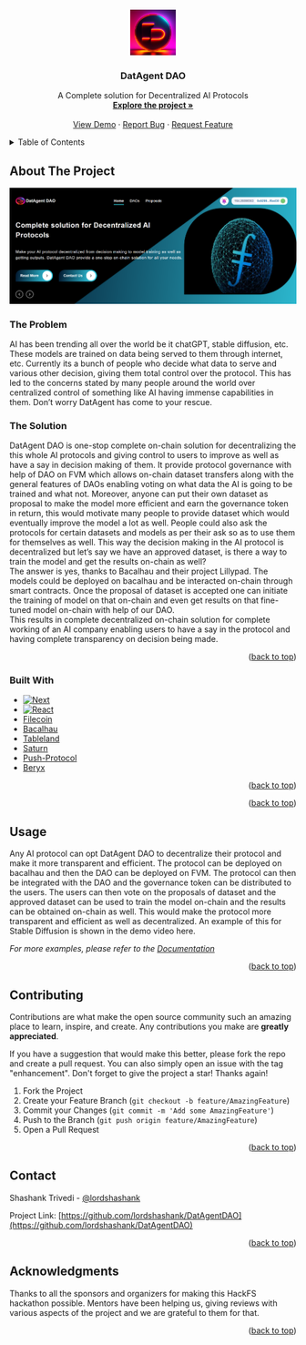 <!-- Improved compatibility of back to top link: See: https://github.com/othneildrew/Best-README-Template/pull/73 -->

<a name="readme-top"></a>

<!--
*** Thanks for checking out the Best-README-Template. If you have a suggestion
*** that would make this better, please fork the repo and create a pull request
*** or simply open an issue with the tag "enhancement".
*** Don't forget to give the project a star!
*** Thanks again! Now go create something AMAZING! :D
-->

<!-- PROJECT SHIELDS -->
<!--
*** I'm using markdown "reference style" links for readability.
*** Reference links are enclosed in brackets [ ] instead of parentheses ( ).
*** See the bottom of this document for the declaration of the reference variables
*** for contributors-url, forks-url, etc. This is an optional, concise syntax you may use.
*** https://www.markdownguide.org/basic-syntax/#reference-style-links
-->

<!-- [![Contributors][contributors-shield]][contributors-url]
[![Forks][forks-shield]][forks-url]
[![Stargazers][stars-shield]][stars-url]
[![Issues][issues-shield]][issues-url]
[![MIT License][license-shield]][license-url]
[![LinkedIn][linkedin-shield]][linkedin-url] -->

<!-- PROJECT LOGO -->
<br />
<div align="center">
  <a href="https://github.com/lordshashank/DatAgentDAO">
    <img src="./frontend/public/logo_datagentdao.jpg" alt="Logo" width="80" height="80">
  </a>

<h3 align="center">DatAgent DAO</h3>

  <p align="center">
    A Complete solution for Decentralized AI Protocols
    <br />
    <a href="https://www.ethglobal.com/showcase/datagent-dao-gkd66"><strong>Explore the project »</strong></a>
    <br />
    <br />
    <a href="https://stream.mux.com/TkKJh7xgvzPgLx1tfgzipsY3atYqp5JaUIoxUR00qoVs/high.mp4">View Demo</a>
    ·
    <a href="https://github.com/lordshashank/DatAgentDAO/issues">Report Bug</a>
    ·
    <a href="https://github.com/lordshashank/DatAgentDAO/issues">Request Feature</a>
  </p>
</div>

<!-- TABLE OF CONTENTS -->
<details>
  <summary>Table of Contents</summary>
  <ol>
    <li>
      <a href="#about-the-project">About The Project</a>
      <ul>
        <li><a href="#built-with">Built With</a></li>
      </ul>
    </li>
    <li>
      <a href="#getting-started">Getting Started</a>
      <ul>
        <li><a href="#prerequisites">Prerequisites</a></li>
        <li><a href="#installation">Installation</a></li>
      </ul>
    </li>
    <li><a href="#usage">Usage</a></li>
    <li><a href="#roadmap">Roadmap</a></li>
    <li><a href="#contributing">Contributing</a></li>
    <li><a href="#license">License</a></li>
    <li><a href="#contact">Contact</a></li>
    <li><a href="#acknowledgments">Acknowledgments</a></li>
  </ol>
</details>

<!-- ABOUT THE PROJECT -->

## About The Project

[![Product Name Screen Shot][product-screenshot]](https://www.ethglobal.com/showcase/datagent-dao-gkd66)

### The Problem

AI has been trending all over the world be it chatGPT, stable diffusion, etc. These models are trained on data being served to them through internet, etc. Currently its a bunch of people who decide what data to serve and various other decision, giving them total control over the protocol. This has led to the concerns stated by many people around the world over centralized control of something like AI having immense capabilities in them. Don’t worry DatAgent has come to your rescue.<br/>

### The Solution

DatAgent DAO is one-stop complete on-chain solution for decentralizing the this whole AI protocols and giving control to users to improve as well as have a say in decision making of them. It provide protocol governance with help of DAO on FVM which allows on-chain dataset transfers along with the general features of DAOs enabling voting on what data the AI is going to be trained and what not. Moreover, anyone can put their own dataset as proposal to make the model more efficient and earn the governance token in return, this would motivate many people to provide dataset which would eventually improve the model a lot as well. People could also ask the protocols for certain datasets and models as per their ask so as to use them for themselves as well. This way the decision making in the AI protocol is decentralized but let’s say we have an approved dataset, is there a way to train the model and get the results on-chain as well?<br/>
The answer is yes, thanks to Bacalhau and their project Lillypad. The models could be deployed on bacalhau and be interacted on-chain through smart contracts. Once the proposal of dataset is accepted one can initiate the training of model on that on-chain and even get results on that fine-tuned model on-chain with help of our DAO.<br/>
This results in complete decentralized on-chain solution for complete working of an AI company enabling users to have a say in the protocol and having complete transparency on decision being made.

<p align="right">(<a href="#readme-top">back to top</a>)</p>

### Built With

- [![Next][next.js]][next-url]
- [![React][react.js]][react-url]
- [Filecoin]
- [Bacalhau]
- [Tableland]
- [Saturn]
- [Push-Protocol]
- [Beryx]
<p align="right">(<a href="#readme-top">back to top</a>)</p>

<p align="right">(<a href="#readme-top">back to top</a>)</p>

<!-- USAGE EXAMPLES -->

## Usage

Any AI protocol can opt DatAgent DAO to decentralize their protocol and make it more transparent and efficient. The protocol can be deployed on bacalhau and then the DAO can be deployed on FVM. The protocol can then be integrated with the DAO and the governance token can be distributed to the users. The users can then vote on the proposals of dataset and the approved dataset can be used to train the model on-chain and the results can be obtained on-chain as well. This would make the protocol more transparent and efficient as well as decentralized.
An example of this for Stable Diffusion is shown in the demo video here.

_For more examples, please refer to the [Documentation](https://example.com)_

<p align="right">(<a href="#readme-top">back to top</a>)</p>

<!-- CONTRIBUTING -->

## Contributing

Contributions are what make the open source community such an amazing place to learn, inspire, and create. Any contributions you make are **greatly appreciated**.

If you have a suggestion that would make this better, please fork the repo and create a pull request. You can also simply open an issue with the tag "enhancement".
Don't forget to give the project a star! Thanks again!

1. Fork the Project
2. Create your Feature Branch (`git checkout -b feature/AmazingFeature`)
3. Commit your Changes (`git commit -m 'Add some AmazingFeature'`)
4. Push to the Branch (`git push origin feature/AmazingFeature`)
5. Open a Pull Request

<p align="right">(<a href="#readme-top">back to top</a>)</p>

<!-- LICENSE -->

<!-- CONTACT -->

## Contact

Shashank Trivedi - [@lordshashank](https://twitter.com/0xLord_forever)

Project Link: [https://github.com/lordshashank/DatAgentDAO](https://github.com/lordshashank/DatAgentDAO)

<p align="right">(<a href="#readme-top">back to top</a>)</p>

<!-- ACKNOWLEDGMENTS -->

## Acknowledgments

Thanks to all the sponsors and organizers for making this HackFS hackathon possible.
Mentors have been helping us, giving reviews with various aspects of the project and we are grateful to them for that.

<p align="right">(<a href="#readme-top">back to top</a>)</p>

<!-- MARKDOWN LINKS & IMAGES -->
<!-- https://www.markdownguide.org/basic-syntax/#reference-style-links -->

[contributors-shield]: https://img.shields.io/github/contributors/lordshashank/DatAgentDAOsvg?style=for-the-badge
[contributors-url]: https://github.com/lordshashank/DatAgentDAO/graphs/contributors
[forks-shield]: https://img.shields.io/github/forks/lordshashank/DatAgentDAOsvg?style=for-the-badge
[forks-url]: https://github.com/lordshashank/DatAgentDAO/network/members
[stars-shield]: https://img.shields.io/github/stars/lordshashank/DatAgentDAOsvg?style=for-the-badge
[stars-url]: https://github.com/lordshashank/DatAgentDAO/stargazers
[issues-shield]: https://img.shields.io/github/issues/lordshashank/DatAgentDAOsvg?style=for-the-badge
[issues-url]: https://github.com/lordshashank/DatAgentDAO/issues
[license-shield]: https://img.shields.io/github/license/lordshashank/DatAgentDAOsvg?style=for-the-badge
[license-url]: https://github.com/lordshashank/DatAgentDAO/blob/master/LICENSE.txt
[linkedin-shield]: https://img.shields.io/badge/-LinkedIn-black.svg?style=for-the-badge&logo=linkedin&colorB=555
[linkedin-url]: https://linkedin.com/in/linkedin_username
[product-screenshot]: frontend/public/datagentLandingPage.png
[next.js]: https://img.shields.io/badge/next.js-000000?style=for-the-badge&logo=nextdotjs&logoColor=white
[next-url]: https://nextjs.org/
[react.js]: https://img.shields.io/badge/React-20232A?style=for-the-badge&logo=react&logoColor=61DAFB
[react-url]: https://reactjs.org/
[vue.js]: https://img.shields.io/badge/Vue.js-35495E?style=for-the-badge&logo=vuedotjs&logoColor=4FC08D
[vue-url]: https://vuejs.org/
[angular.io]: https://img.shields.io/badge/Angular-DD0031?style=for-the-badge&logo=angular&logoColor=white
[angular-url]: https://angular.io/
[svelte.dev]: https://img.shields.io/badge/Svelte-4A4A55?style=for-the-badge&logo=svelte&logoColor=FF3E00
[svelte-url]: https://svelte.dev/
[laravel.com]: https://img.shields.io/badge/Laravel-FF2D20?style=for-the-badge&logo=laravel&logoColor=white
[laravel-url]: https://laravel.com
[bootstrap.com]: https://img.shields.io/badge/Bootstrap-563D7C?style=for-the-badge&logo=bootstrap&logoColor=white
[bootstrap-url]: https://getbootstrap.com
[jquery.com]: https://img.shields.io/badge/jQuery-0769AD?style=for-the-badge&logo=jquery&logoColor=white
[jquery-url]: https://jquery.com
[Filecoin]: https://filecoin.io/
[Bacalhau]: https://www.bacalhau.org/
[Tableland]: https://tableland.xyz/
[Push-Protocol]: https://push.org/
[Beryx]: https://www.brex.com/product/api
[Saturn]: https://saturn.tech/
